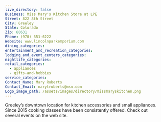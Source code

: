 ```yaml
---
live_directory: false
Business: Miss Mary's Kitchen Store at LPE
Street: 822 8th Street
City: Greeley
State: Colorado
Zip: 80631
Phone: (970) 351-6222
Website: www.lincolnparkemporium.com
dining_categories:
entertainment_and_recreation_categories:
lodging_and_event_centers_categories:
nightlife_categories:
retail_categories:
  - appliances
  - gifts-and-hobbies
service_categories:
Contact_Name: Mary Roberts
Contact_Email: marytroberts@msn.com
Logo_image_path: /assets/images/directory/missmaryskitchen.png
---
```


Greeley’s downtown location for kitchen accessories and small appliances. Since 2015 cooking classes have been consistently offered. Check out several events on the web site.